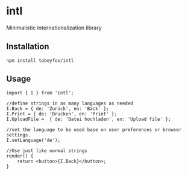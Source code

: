 # intl
Minimalistic internationalization library

## Installation

```
npm install tobeyfox/intl
```

## Usage

```
import { I } from 'intl';

//define strings in as many languages as needed
I.Back = { de: 'Zurück', en: 'Back' };
I.Print = { de: 'Drucken', en: 'Print' };
I.UploadFile =  { de: 'Datei hochladen', en: 'Upload file' };

//set the language to be used base on user preferences or browser settings.
I.setLanguage('de');

//Use just like normal strings
render() {
    return <button>{I.Back}</button>;
}
```